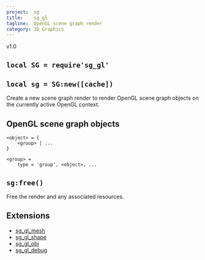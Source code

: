 ```yaml
---
project:  sg
title:    sg_gl
tagline:  OpenGL scene graph render
category: 3D Graphics
---
```


v1.0

## `local SG = require'sg_gl'`

## `local sg = SG:new([cache])`

Create a new scene graph render to render OpenGL scene graph objects on the currently active OpenGL context.

## OpenGL scene graph objects

~~~{.lua}
<object> = {
	<group> | ...
}

<group> =
	type = 'group', <object>, ...

~~~

## `sg:free()`

Free the render and any associated resources.

## Extensions

  * [sg_gl_mesh](sg_gl_mesh.html)
  * [sg_gl_shape](sg_gl_shape.html)
  * [sg_gl_obj](sg_gl_obj.html)
  * [sg_gl_debug](sg_gl_debug.html)
